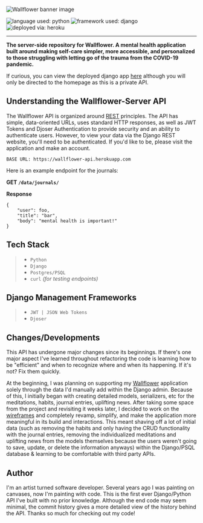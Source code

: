 ![Wallflower banner image](https://i.ibb.co/Q9tPWYY/wallflower-github-banner.png)

![language used: python](https://img.shields.io/badge/language-python-yellow) ![framework used: django](https://img.shields.io/badge/framework-django-brightgreen) ![deployed via: heroku](https://img.shields.io/badge/deployed%20via-heroku-blueviolet)

---

**The server-side repository for Wallflower. A mental health application built around making self-care simpler, more accessible, and personalized to those struggling with letting go of the trauma from the COVID-19 pandemic.**

If curious, you can view the deployed django app [here](https://wallflower-api.herokuapp.com/) although you will only be directed to the homepage as this is a private API.

## Understanding the Wallflower-Server API

The Wallflower API is organized around [REST](https://restfulapi.net/) principles. The API has simple, data-oriented URLs, uses standard HTTP responses, as well as JWT Tokens and Djoser Authentication to provide security and an ability to authenticate users. However, to view your data via the Django REST website, you'll need to be authenticated. If you'd like to be, please visit the application and make an account.

`BASE URL: https://wallflower-api.herokuapp.com`

Here is an example endpoint for the journals:

**GET `/data/journals/`**

**Response**

```
{
    "user": foo,
    "title": "bar",
    "body": "mental health is important!"
}
```

## Tech Stack

> - `Python`
> - `Django`
> - `Postgres/PSQL`
> - `curl` _(for testing endpoints)_

## Django Management Frameworks

> - `JWT | JSON Web Tokens`
> - `Djoser`

## Changes/Developments

This API has undergone major changes since its beginnings. If there's one major aspect I've learned throughout refactoring the code is learning how to be "efficient" and when to recognize where and when its happening. If it's not? Fix them quickly.

At the beginning, I was planning on supporting my [Wallflower](https://github.com/michellecgude/wallflower_client) application solely through the data I'd manually add within the Django admin. Because of this, I initially began with creating detailed models, serializers, etc for the meditations, habits, journal entries, uplifting news. After taking some space from the project and revisiting it weeks later, I decided to work on the [wireframes]() and completely revamp, simplify, and make the application more meaningful in its build and interactions. This meant shaving off a lot of initial data (such as removing the habits and only having the CRUD functionality with the journal entries, removing the individualized meditations and uplifting news from the models themselves because the users weren't going to save, update, or delete the information anyways) within the Django/PSQL database & learning to be comfortable with third party APIs.

## Author

I'm an artist turned software developer. Several years ago I was painting on canvases, now I'm painting with code. This is the first ever Django/Python API I've built with no prior knowledge. Although the end code may seem minimal, the commit history gives a more detailed view of the history behind the API. Thanks so much for checking out my code!
